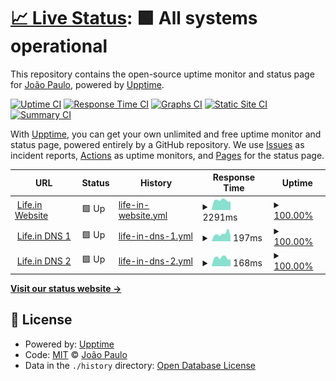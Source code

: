 # [📈 Live Status](https://dasilvaj4.github.io/uptime): <!--live status--> **🟩 All systems operational**

This repository contains the open-source uptime monitor and status page for [João Paulo](https://dasilvaj4.github.io/uptime), powered by [Upptime](https://github.com/upptime/upptime).

[![Uptime CI](https://github.com/dasilvaj4/uptime/workflows/Uptime%20CI/badge.svg)](https://github.com/dasilvaj4/uptime/actions?query=workflow%3A%22Uptime+CI%22)
[![Response Time CI](https://github.com/dasilvaj4/uptime/workflows/Response%20Time%20CI/badge.svg)](https://github.com/dasilvaj4/uptime/actions?query=workflow%3A%22Response+Time+CI%22)
[![Graphs CI](https://github.com/dasilvaj4/uptime/workflows/Graphs%20CI/badge.svg)](https://github.com/dasilvaj4/uptime/actions?query=workflow%3A%22Graphs+CI%22)
[![Static Site CI](https://github.com/dasilvaj4/uptime/workflows/Static%20Site%20CI/badge.svg)](https://github.com/dasilvaj4/uptime/actions?query=workflow%3A%22Static+Site+CI%22)
[![Summary CI](https://github.com/dasilvaj4/uptime/workflows/Summary%20CI/badge.svg)](https://github.com/dasilvaj4/uptime/actions?query=workflow%3A%22Summary+CI%22)

With [Upptime](https://upptime.js.org), you can get your own unlimited and free uptime monitor and status page, powered entirely by a GitHub repository. We use [Issues](https://github.com/dasilvaj4/uptime/issues) as incident reports, [Actions](https://github.com/dasilvaj4/uptime/actions) as uptime monitors, and [Pages](https://dasilvaj4.github.io/uptime) for the status page.

<!--start: status pages-->
<!-- This summary is generated by Upptime (https://github.com/upptime/upptime) -->
<!-- Do not edit this manually, your changes will be overwritten -->
<!-- prettier-ignore -->
| URL | Status | History | Response Time | Uptime |
| --- | ------ | ------- | ------------- | ------ |
| <img alt="" src="https://icons.duckduckgo.com/ip3/www.lifein.com.br.ico" height="13"> [Life.in Website](https://www.lifein.com.br) | 🟩 Up | [life-in-website.yml](https://github.com/dasilvaj4/uptime/commits/HEAD/history/life-in-website.yml) | <details><summary><img alt="Response time graph" src="./graphs/life-in-website/response-time-week.png" height="20"> 2291ms</summary><br><a href="https://dasilvaj4.github.io/uptime/history/life-in-website"><img alt="Response time 2369" src="https://img.shields.io/endpoint?url=https%3A%2F%2Fraw.githubusercontent.com%2Fdasilvaj4%2Fuptime%2FHEAD%2Fapi%2Flife-in-website%2Fresponse-time.json"></a><br><a href="https://dasilvaj4.github.io/uptime/history/life-in-website"><img alt="24-hour response time 2000" src="https://img.shields.io/endpoint?url=https%3A%2F%2Fraw.githubusercontent.com%2Fdasilvaj4%2Fuptime%2FHEAD%2Fapi%2Flife-in-website%2Fresponse-time-day.json"></a><br><a href="https://dasilvaj4.github.io/uptime/history/life-in-website"><img alt="7-day response time 2291" src="https://img.shields.io/endpoint?url=https%3A%2F%2Fraw.githubusercontent.com%2Fdasilvaj4%2Fuptime%2FHEAD%2Fapi%2Flife-in-website%2Fresponse-time-week.json"></a><br><a href="https://dasilvaj4.github.io/uptime/history/life-in-website"><img alt="30-day response time 2393" src="https://img.shields.io/endpoint?url=https%3A%2F%2Fraw.githubusercontent.com%2Fdasilvaj4%2Fuptime%2FHEAD%2Fapi%2Flife-in-website%2Fresponse-time-month.json"></a><br><a href="https://dasilvaj4.github.io/uptime/history/life-in-website"><img alt="1-year response time 2369" src="https://img.shields.io/endpoint?url=https%3A%2F%2Fraw.githubusercontent.com%2Fdasilvaj4%2Fuptime%2FHEAD%2Fapi%2Flife-in-website%2Fresponse-time-year.json"></a></details> | <details><summary><a href="https://dasilvaj4.github.io/uptime/history/life-in-website">100.00%</a></summary><a href="https://dasilvaj4.github.io/uptime/history/life-in-website"><img alt="All-time uptime 99.71%" src="https://img.shields.io/endpoint?url=https%3A%2F%2Fraw.githubusercontent.com%2Fdasilvaj4%2Fuptime%2FHEAD%2Fapi%2Flife-in-website%2Fuptime.json"></a><br><a href="https://dasilvaj4.github.io/uptime/history/life-in-website"><img alt="24-hour uptime 100.00%" src="https://img.shields.io/endpoint?url=https%3A%2F%2Fraw.githubusercontent.com%2Fdasilvaj4%2Fuptime%2FHEAD%2Fapi%2Flife-in-website%2Fuptime-day.json"></a><br><a href="https://dasilvaj4.github.io/uptime/history/life-in-website"><img alt="7-day uptime 100.00%" src="https://img.shields.io/endpoint?url=https%3A%2F%2Fraw.githubusercontent.com%2Fdasilvaj4%2Fuptime%2FHEAD%2Fapi%2Flife-in-website%2Fuptime-week.json"></a><br><a href="https://dasilvaj4.github.io/uptime/history/life-in-website"><img alt="30-day uptime 100.00%" src="https://img.shields.io/endpoint?url=https%3A%2F%2Fraw.githubusercontent.com%2Fdasilvaj4%2Fuptime%2FHEAD%2Fapi%2Flife-in-website%2Fuptime-month.json"></a><br><a href="https://dasilvaj4.github.io/uptime/history/life-in-website"><img alt="1-year uptime 99.71%" src="https://img.shields.io/endpoint?url=https%3A%2F%2Fraw.githubusercontent.com%2Fdasilvaj4%2Fuptime%2FHEAD%2Fapi%2Flife-in-website%2Fuptime-year.json"></a></details>
| <img alt="" src="https://icons.duckduckgo.com/ip3/null.ico" height="13"> [Life.in DNS 1](186.233.172.1) | 🟩 Up | [life-in-dns-1.yml](https://github.com/dasilvaj4/uptime/commits/HEAD/history/life-in-dns-1.yml) | <details><summary><img alt="Response time graph" src="./graphs/life-in-dns-1/response-time-week.png" height="20"> 197ms</summary><br><a href="https://dasilvaj4.github.io/uptime/history/life-in-dns-1"><img alt="Response time 169" src="https://img.shields.io/endpoint?url=https%3A%2F%2Fraw.githubusercontent.com%2Fdasilvaj4%2Fuptime%2FHEAD%2Fapi%2Flife-in-dns-1%2Fresponse-time.json"></a><br><a href="https://dasilvaj4.github.io/uptime/history/life-in-dns-1"><img alt="24-hour response time 135" src="https://img.shields.io/endpoint?url=https%3A%2F%2Fraw.githubusercontent.com%2Fdasilvaj4%2Fuptime%2FHEAD%2Fapi%2Flife-in-dns-1%2Fresponse-time-day.json"></a><br><a href="https://dasilvaj4.github.io/uptime/history/life-in-dns-1"><img alt="7-day response time 197" src="https://img.shields.io/endpoint?url=https%3A%2F%2Fraw.githubusercontent.com%2Fdasilvaj4%2Fuptime%2FHEAD%2Fapi%2Flife-in-dns-1%2Fresponse-time-week.json"></a><br><a href="https://dasilvaj4.github.io/uptime/history/life-in-dns-1"><img alt="30-day response time 192" src="https://img.shields.io/endpoint?url=https%3A%2F%2Fraw.githubusercontent.com%2Fdasilvaj4%2Fuptime%2FHEAD%2Fapi%2Flife-in-dns-1%2Fresponse-time-month.json"></a><br><a href="https://dasilvaj4.github.io/uptime/history/life-in-dns-1"><img alt="1-year response time 169" src="https://img.shields.io/endpoint?url=https%3A%2F%2Fraw.githubusercontent.com%2Fdasilvaj4%2Fuptime%2FHEAD%2Fapi%2Flife-in-dns-1%2Fresponse-time-year.json"></a></details> | <details><summary><a href="https://dasilvaj4.github.io/uptime/history/life-in-dns-1">100.00%</a></summary><a href="https://dasilvaj4.github.io/uptime/history/life-in-dns-1"><img alt="All-time uptime 100.00%" src="https://img.shields.io/endpoint?url=https%3A%2F%2Fraw.githubusercontent.com%2Fdasilvaj4%2Fuptime%2FHEAD%2Fapi%2Flife-in-dns-1%2Fuptime.json"></a><br><a href="https://dasilvaj4.github.io/uptime/history/life-in-dns-1"><img alt="24-hour uptime 100.00%" src="https://img.shields.io/endpoint?url=https%3A%2F%2Fraw.githubusercontent.com%2Fdasilvaj4%2Fuptime%2FHEAD%2Fapi%2Flife-in-dns-1%2Fuptime-day.json"></a><br><a href="https://dasilvaj4.github.io/uptime/history/life-in-dns-1"><img alt="7-day uptime 100.00%" src="https://img.shields.io/endpoint?url=https%3A%2F%2Fraw.githubusercontent.com%2Fdasilvaj4%2Fuptime%2FHEAD%2Fapi%2Flife-in-dns-1%2Fuptime-week.json"></a><br><a href="https://dasilvaj4.github.io/uptime/history/life-in-dns-1"><img alt="30-day uptime 100.00%" src="https://img.shields.io/endpoint?url=https%3A%2F%2Fraw.githubusercontent.com%2Fdasilvaj4%2Fuptime%2FHEAD%2Fapi%2Flife-in-dns-1%2Fuptime-month.json"></a><br><a href="https://dasilvaj4.github.io/uptime/history/life-in-dns-1"><img alt="1-year uptime 100.00%" src="https://img.shields.io/endpoint?url=https%3A%2F%2Fraw.githubusercontent.com%2Fdasilvaj4%2Fuptime%2FHEAD%2Fapi%2Flife-in-dns-1%2Fuptime-year.json"></a></details>
| <img alt="" src="https://icons.duckduckgo.com/ip3/null.ico" height="13"> [Life.in DNS 2](186.233.175.1) | 🟩 Up | [life-in-dns-2.yml](https://github.com/dasilvaj4/uptime/commits/HEAD/history/life-in-dns-2.yml) | <details><summary><img alt="Response time graph" src="./graphs/life-in-dns-2/response-time-week.png" height="20"> 168ms</summary><br><a href="https://dasilvaj4.github.io/uptime/history/life-in-dns-2"><img alt="Response time 167" src="https://img.shields.io/endpoint?url=https%3A%2F%2Fraw.githubusercontent.com%2Fdasilvaj4%2Fuptime%2FHEAD%2Fapi%2Flife-in-dns-2%2Fresponse-time.json"></a><br><a href="https://dasilvaj4.github.io/uptime/history/life-in-dns-2"><img alt="24-hour response time 136" src="https://img.shields.io/endpoint?url=https%3A%2F%2Fraw.githubusercontent.com%2Fdasilvaj4%2Fuptime%2FHEAD%2Fapi%2Flife-in-dns-2%2Fresponse-time-day.json"></a><br><a href="https://dasilvaj4.github.io/uptime/history/life-in-dns-2"><img alt="7-day response time 168" src="https://img.shields.io/endpoint?url=https%3A%2F%2Fraw.githubusercontent.com%2Fdasilvaj4%2Fuptime%2FHEAD%2Fapi%2Flife-in-dns-2%2Fresponse-time-week.json"></a><br><a href="https://dasilvaj4.github.io/uptime/history/life-in-dns-2"><img alt="30-day response time 172" src="https://img.shields.io/endpoint?url=https%3A%2F%2Fraw.githubusercontent.com%2Fdasilvaj4%2Fuptime%2FHEAD%2Fapi%2Flife-in-dns-2%2Fresponse-time-month.json"></a><br><a href="https://dasilvaj4.github.io/uptime/history/life-in-dns-2"><img alt="1-year response time 167" src="https://img.shields.io/endpoint?url=https%3A%2F%2Fraw.githubusercontent.com%2Fdasilvaj4%2Fuptime%2FHEAD%2Fapi%2Flife-in-dns-2%2Fresponse-time-year.json"></a></details> | <details><summary><a href="https://dasilvaj4.github.io/uptime/history/life-in-dns-2">100.00%</a></summary><a href="https://dasilvaj4.github.io/uptime/history/life-in-dns-2"><img alt="All-time uptime 100.00%" src="https://img.shields.io/endpoint?url=https%3A%2F%2Fraw.githubusercontent.com%2Fdasilvaj4%2Fuptime%2FHEAD%2Fapi%2Flife-in-dns-2%2Fuptime.json"></a><br><a href="https://dasilvaj4.github.io/uptime/history/life-in-dns-2"><img alt="24-hour uptime 100.00%" src="https://img.shields.io/endpoint?url=https%3A%2F%2Fraw.githubusercontent.com%2Fdasilvaj4%2Fuptime%2FHEAD%2Fapi%2Flife-in-dns-2%2Fuptime-day.json"></a><br><a href="https://dasilvaj4.github.io/uptime/history/life-in-dns-2"><img alt="7-day uptime 100.00%" src="https://img.shields.io/endpoint?url=https%3A%2F%2Fraw.githubusercontent.com%2Fdasilvaj4%2Fuptime%2FHEAD%2Fapi%2Flife-in-dns-2%2Fuptime-week.json"></a><br><a href="https://dasilvaj4.github.io/uptime/history/life-in-dns-2"><img alt="30-day uptime 100.00%" src="https://img.shields.io/endpoint?url=https%3A%2F%2Fraw.githubusercontent.com%2Fdasilvaj4%2Fuptime%2FHEAD%2Fapi%2Flife-in-dns-2%2Fuptime-month.json"></a><br><a href="https://dasilvaj4.github.io/uptime/history/life-in-dns-2"><img alt="1-year uptime 100.00%" src="https://img.shields.io/endpoint?url=https%3A%2F%2Fraw.githubusercontent.com%2Fdasilvaj4%2Fuptime%2FHEAD%2Fapi%2Flife-in-dns-2%2Fuptime-year.json"></a></details>

<!--end: status pages-->

[**Visit our status website →**](https://dasilvaj4.github.io/uptime)

## 📄 License

- Powered by: [Upptime](https://github.com/upptime/upptime)
- Code: [MIT](./LICENSE) © [João Paulo](https://dasilvaj4.github.io/uptime)
- Data in the `./history` directory: [Open Database License](https://opendatacommons.org/licenses/odbl/1-0/)
